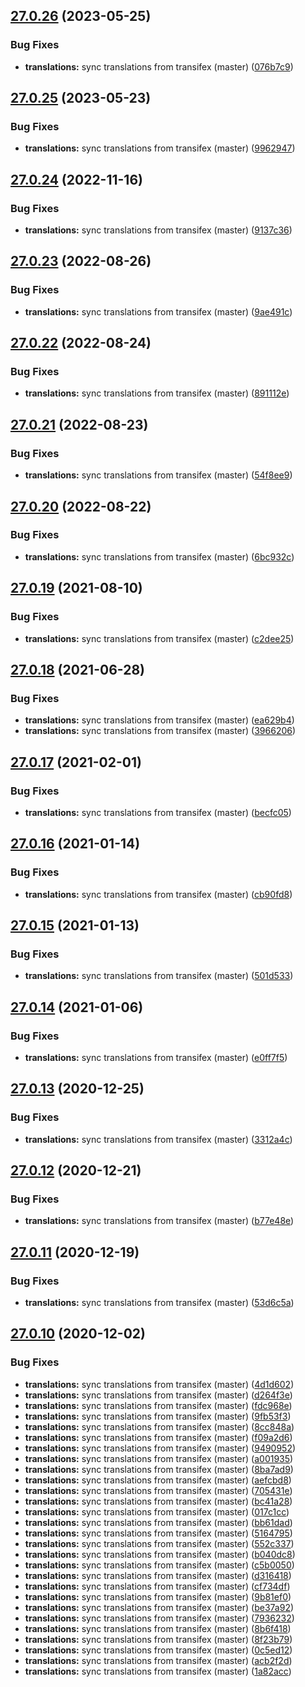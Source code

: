 ## [27.0.26](https://github.com/dhis2/gis-app/compare/v27.0.25...v27.0.26) (2023-05-25)


### Bug Fixes

* **translations:** sync translations from transifex (master) ([076b7c9](https://github.com/dhis2/gis-app/commit/076b7c9e8f062870b6647900e0f00bb5df589b4b))

## [27.0.25](https://github.com/dhis2/gis-app/compare/v27.0.24...v27.0.25) (2023-05-23)


### Bug Fixes

* **translations:** sync translations from transifex (master) ([9962947](https://github.com/dhis2/gis-app/commit/99629473a5747cf3af1ec56932bbb6cec6bf9fb2))

## [27.0.24](https://github.com/dhis2/gis-app/compare/v27.0.23...v27.0.24) (2022-11-16)


### Bug Fixes

* **translations:** sync translations from transifex (master) ([9137c36](https://github.com/dhis2/gis-app/commit/9137c3676df2f891a05aa280294c6220ec71f4c2))

## [27.0.23](https://github.com/dhis2/gis-app/compare/v27.0.22...v27.0.23) (2022-08-26)


### Bug Fixes

* **translations:** sync translations from transifex (master) ([9ae491c](https://github.com/dhis2/gis-app/commit/9ae491c602da066f51fe3d74ede9a48a3ee577ee))

## [27.0.22](https://github.com/dhis2/gis-app/compare/v27.0.21...v27.0.22) (2022-08-24)


### Bug Fixes

* **translations:** sync translations from transifex (master) ([891112e](https://github.com/dhis2/gis-app/commit/891112e8a8ec9ba94038b0da36531fd9c44dc617))

## [27.0.21](https://github.com/dhis2/gis-app/compare/v27.0.20...v27.0.21) (2022-08-23)


### Bug Fixes

* **translations:** sync translations from transifex (master) ([54f8ee9](https://github.com/dhis2/gis-app/commit/54f8ee934caf8f4432825d4f2e5c160399ea1406))

## [27.0.20](https://github.com/dhis2/gis-app/compare/v27.0.19...v27.0.20) (2022-08-22)


### Bug Fixes

* **translations:** sync translations from transifex (master) ([6bc932c](https://github.com/dhis2/gis-app/commit/6bc932c61bd5a5485f3490c3a8b7f4bacd340972))

## [27.0.19](https://github.com/dhis2/gis-app/compare/v27.0.18...v27.0.19) (2021-08-10)


### Bug Fixes

* **translations:** sync translations from transifex (master) ([c2dee25](https://github.com/dhis2/gis-app/commit/c2dee251f4cb5838ad7e4796d5a1f78ec1ed0a1f))

## [27.0.18](https://github.com/dhis2/gis-app/compare/v27.0.17...v27.0.18) (2021-06-28)


### Bug Fixes

* **translations:** sync translations from transifex (master) ([ea629b4](https://github.com/dhis2/gis-app/commit/ea629b40d37e0abc1d320ce5c4b6bd5620696526))
* **translations:** sync translations from transifex (master) ([3966206](https://github.com/dhis2/gis-app/commit/39662065227afb521000ca28d93ec3c9a070608e))

## [27.0.17](https://github.com/dhis2/gis-app/compare/v27.0.16...v27.0.17) (2021-02-01)


### Bug Fixes

* **translations:** sync translations from transifex (master) ([becfc05](https://github.com/dhis2/gis-app/commit/becfc051ae875280b5c3ccc70d6ae8e42daede01))

## [27.0.16](https://github.com/dhis2/gis-app/compare/v27.0.15...v27.0.16) (2021-01-14)


### Bug Fixes

* **translations:** sync translations from transifex (master) ([cb90fd8](https://github.com/dhis2/gis-app/commit/cb90fd8e3c14ff8a398f7861e560ae84fd4f5ac2))

## [27.0.15](https://github.com/dhis2/gis-app/compare/v27.0.14...v27.0.15) (2021-01-13)


### Bug Fixes

* **translations:** sync translations from transifex (master) ([501d533](https://github.com/dhis2/gis-app/commit/501d533ecb494f638261eb9c88ae502dcfd81474))

## [27.0.14](https://github.com/dhis2/gis-app/compare/v27.0.13...v27.0.14) (2021-01-06)


### Bug Fixes

* **translations:** sync translations from transifex (master) ([e0ff7f5](https://github.com/dhis2/gis-app/commit/e0ff7f5289ceb9b77280161d08df1f22e19612f9))

## [27.0.13](https://github.com/dhis2/gis-app/compare/v27.0.12...v27.0.13) (2020-12-25)


### Bug Fixes

* **translations:** sync translations from transifex (master) ([3312a4c](https://github.com/dhis2/gis-app/commit/3312a4cdf19a983792bcd06edad5828d7375ba74))

## [27.0.12](https://github.com/dhis2/gis-app/compare/v27.0.11...v27.0.12) (2020-12-21)


### Bug Fixes

* **translations:** sync translations from transifex (master) ([b77e48e](https://github.com/dhis2/gis-app/commit/b77e48e55079825e9146ddd3346ecac97c5a2516))

## [27.0.11](https://github.com/dhis2/gis-app/compare/v27.0.10...v27.0.11) (2020-12-19)


### Bug Fixes

* **translations:** sync translations from transifex (master) ([53d6c5a](https://github.com/dhis2/gis-app/commit/53d6c5aaa6d76329b509637a25acf5f59b07ffeb))

## [27.0.10](https://github.com/dhis2/gis-app/compare/v27.0.9...v27.0.10) (2020-12-02)


### Bug Fixes

* **translations:** sync translations from transifex (master) ([4d1d602](https://github.com/dhis2/gis-app/commit/4d1d602435e5dfdd86c479cd90609b2eed94b7a9))
* **translations:** sync translations from transifex (master) ([d264f3e](https://github.com/dhis2/gis-app/commit/d264f3e0879f6a0e5f550bd53bacd02148d1411d))
* **translations:** sync translations from transifex (master) ([fdc968e](https://github.com/dhis2/gis-app/commit/fdc968ed91d8b2bb0edb4a5293bbc39992259024))
* **translations:** sync translations from transifex (master) ([9fb53f3](https://github.com/dhis2/gis-app/commit/9fb53f37a51acad038e423cab159fe3589b0ec01))
* **translations:** sync translations from transifex (master) ([8cc848a](https://github.com/dhis2/gis-app/commit/8cc848afaffb9fa49f79df695fb94f9a7f2c029e))
* **translations:** sync translations from transifex (master) ([f09a2d6](https://github.com/dhis2/gis-app/commit/f09a2d6f45c2db37a42d49b1a4faa8e113760026))
* **translations:** sync translations from transifex (master) ([9490952](https://github.com/dhis2/gis-app/commit/949095254695dab425839f29a0a38776382ca847))
* **translations:** sync translations from transifex (master) ([a001935](https://github.com/dhis2/gis-app/commit/a001935e1d235714c065712c7c6f0f32d67559e7))
* **translations:** sync translations from transifex (master) ([8ba7ad9](https://github.com/dhis2/gis-app/commit/8ba7ad9f5ec25531a82895e6a3d56a9d093bf1ea))
* **translations:** sync translations from transifex (master) ([aefcbd8](https://github.com/dhis2/gis-app/commit/aefcbd8a90ebe018c6d96376ac565f9e3e97ad86))
* **translations:** sync translations from transifex (master) ([705431e](https://github.com/dhis2/gis-app/commit/705431e152b823e97cd680bedbafece2a96cfcf3))
* **translations:** sync translations from transifex (master) ([bc41a28](https://github.com/dhis2/gis-app/commit/bc41a28ef9e955cfbef55b218221cb11a917507d))
* **translations:** sync translations from transifex (master) ([017c1cc](https://github.com/dhis2/gis-app/commit/017c1cc3c46a8428a89bc05367070df6e406b0c6))
* **translations:** sync translations from transifex (master) ([bb61dad](https://github.com/dhis2/gis-app/commit/bb61dad11634a9a340a61e4106f01ba589c79818))
* **translations:** sync translations from transifex (master) ([5164795](https://github.com/dhis2/gis-app/commit/5164795d5ba815d7ab742da839326eda259e1ed0))
* **translations:** sync translations from transifex (master) ([552c337](https://github.com/dhis2/gis-app/commit/552c33755d749b2a474b5b34c12ecd60aa630dc2))
* **translations:** sync translations from transifex (master) ([b040dc8](https://github.com/dhis2/gis-app/commit/b040dc88615c975656f68f4bcd2798b6f1f325d5))
* **translations:** sync translations from transifex (master) ([c5b0050](https://github.com/dhis2/gis-app/commit/c5b0050f514e8801cce1403ed8f490107075128d))
* **translations:** sync translations from transifex (master) ([d316418](https://github.com/dhis2/gis-app/commit/d316418e30f2865698e0e29f1daf14cbebd5253b))
* **translations:** sync translations from transifex (master) ([cf734df](https://github.com/dhis2/gis-app/commit/cf734df51941a8f9521f0666ed2360ec2a68deaa))
* **translations:** sync translations from transifex (master) ([9b81ef0](https://github.com/dhis2/gis-app/commit/9b81ef0cdfa7fed6b2aec9fbe14dc3ac8949841e))
* **translations:** sync translations from transifex (master) ([be37a92](https://github.com/dhis2/gis-app/commit/be37a9209a8ca152e792ebf3c017a21cdbb00810))
* **translations:** sync translations from transifex (master) ([7936232](https://github.com/dhis2/gis-app/commit/7936232d89d25c3ce8e0f13b7f713c877f50e34d))
* **translations:** sync translations from transifex (master) ([8b6f418](https://github.com/dhis2/gis-app/commit/8b6f418057f0b5dc269c0ade24378b1b292420b5))
* **translations:** sync translations from transifex (master) ([8f23b79](https://github.com/dhis2/gis-app/commit/8f23b7998fda3b52946ca16bf596b96ce86e1ed6))
* **translations:** sync translations from transifex (master) ([0c5ed12](https://github.com/dhis2/gis-app/commit/0c5ed1222ceb2e4c767ef28d603a987110543241))
* **translations:** sync translations from transifex (master) ([acb2f2d](https://github.com/dhis2/gis-app/commit/acb2f2d63f5accb2816b0ea249222d726e40ddc9))
* **translations:** sync translations from transifex (master) ([1a82acc](https://github.com/dhis2/gis-app/commit/1a82acc525904bae9f269919a872e9d9ce1fc3ba))
